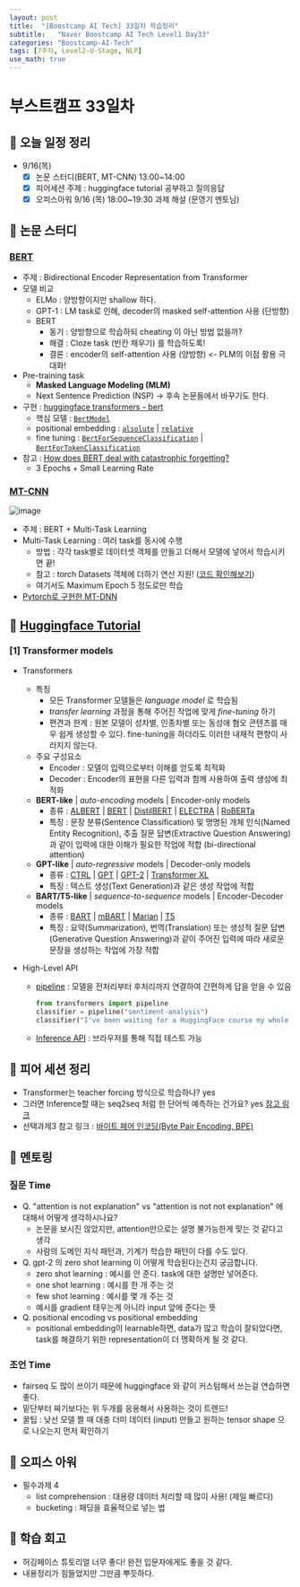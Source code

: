 ```yaml
---
layout: post
title:  "[Boostcamp AI Tech] 33일차 학습정리"
subtitle:   "Naver Boostcamp AI Tech Level1 Day33"
categories: "Boostcamp-AI-Tech"
tags: [7주차, Level2-U-Stage, NLP]
use_math: true
---
```


# 부스트캠프 33일차

## 📝 오늘 일정 정리

* 9/16(목)
  - [x] 논문 스터디(BERT, MT-CNN) 13:00~14:00
  - [x] 피어세션 주제 : huggingface tutorial 공부하고 질의응답
  - [x] 오피스아워 9/16 (목) 18:00~19:30 과제 해설 (문영기 멘토님)

## 📖 논문 스터디

### [BERT](https://arxiv.org/abs/1810.04805)

* 주제 : Bidirectional Encoder Representation from Transformer
* 모델 비교
  * ELMo : 양방향이지만 shallow 하다.
  * GPT-1 : LM task로 인해, decoder의 masked self-attention 사용 (단방향)
  * BERT
    * 동기 : 양방향으로 학습하되 cheating 이 아닌 방법 없을까?
    * 해결 : Cloze task (빈칸 채우기) 를 학습하도록!
    * 결론 : encoder의 self-attention 사용 (양방향) <- PLM의 이점 활용 극대화!
* Pre-training task
  * **Masked Language Modeling (MLM)**
  * Next Sentence Prediction (NSP) -> 후속 논문들에서 바꾸기도 한다.
* 구현 : [huggingface transformers - bert](https://github.com/huggingface/transformers/blob/master/src/transformers/models/bert/modeling_bert.py)
  * 핵심 모델 : [`BertModel`](https://github.com/huggingface/transformers/blob/master/src/transformers/models/bert/modeling_bert.py#L842)
  * positional embedding : [`alsolute`](https://github.com/huggingface/transformers/blob/master/src/transformers/models/bert/modeling_bert.py#L219) \| [`relative`](https://github.com/huggingface/transformers/blob/master/src/transformers/models/bert/modeling_bert.py#L246)
  * fine tuning : [`BertForSequenceClassification`](https://github.com/huggingface/transformers/blob/master/src/transformers/models/bert/modeling_bert.py#L1481) \| [`BertForTokenClassification`](https://github.com/huggingface/transformers/blob/master/src/transformers/models/bert/modeling_bert.py#L1676)
* 참고 : [How does BERT deal with catastrophic forgetting?](https://datascience.stackexchange.com/questions/49313/how-does-bert-deal-with-catastrophic-forgetting)
  * 3 Epochs + Small Learning Rate

### [MT-CNN](https://arxiv.org/abs/1901.11504)

![image](https://user-images.githubusercontent.com/35680202/133551512-3ab4edd2-5215-4311-bcc1-a4b76c31ee9c.png)

* 주제 : BERT + Multi-Task Learning
* Multi-Task Learning : 여러 task를 동시에 수행
  * 방법 : 각각 task별로 데이터셋 객체를 만들고 더해서 모델에 넣어서 학습시키면 끝!
  * 참고 : torch Datasets 객체에 더하기 연산 지원! ([코드 확인해보기](https://github.com/pytorch/pytorch/blob/master/torch/utils/data/dataset.py#L71))
  * 여기서도 Maximum Epoch 5 정도로만 학습
* [Pytorch로 구현한 MT-DNN](https://github.com/namisan/mt-dnn)

## 🤗 [Huggingface Tutorial](https://huggingface.co/course/chapter1)

### [1] Transformer models

* Transformers
  * 특징
    * 모든 Transformer 모델들은 *language model* 로 학습됨
    * *transfer learning* 과정을 통해 주어진 작업에 맞게 *fine-tuning* 하기
    * 편견과 한계 : 원본 모델이 성차별, 인종차별 또는 동성애 혐오 콘텐츠를 매우 쉽게 생성할 수 있다. fine-tuning을 하더라도 이러한 내재적 편향이 사라지지 않는다.
  * 주요 구성요소
    * Encoder : 모델이 입력으로부터 이해를 얻도록 최적화
    * Decoder : Encoder의 표현을 다른 입력과 함께 사용하여 출력 생성에 최적화
  * **BERT-like** \| *auto-encoding* models \| Encoder-only models
    * 종류 : [ALBERT](https://huggingface.co/transformers/model_doc/albert.html) \| [BERT](https://huggingface.co/transformers/model_doc/bert.html) \| [DistilBERT](https://huggingface.co/transformers/model_doc/distilbert.html) \| [ELECTRA](https://huggingface.co/transformers/model_doc/electra.html) \| [RoBERTa](https://huggingface.co/transformers/model_doc/roberta.html)
    * 특징 : 문장 분류(Sentence Classification) 및 명명된 개체 인식(Named Entity Recognition), 추출 질문 답변(Extractive Question Answering)과 같이 입력에 대한 이해가 필요한 작업에 적합 (bi-directional attention)
  * **GPT-like** \| *auto-regressive* models \| Decoder-only models
    * 종류 : [CTRL](https://huggingface.co/transformers/model_doc/ctrl.html) \| [GPT](https://huggingface.co/transformers/model_doc/gpt.html) \| [GPT-2](https://huggingface.co/transformers/model_doc/gpt2.html) \| [Transformer XL](https://huggingface.co/transformers/model_doc/transformerxl.html)
    * 특징 : 텍스트 생성(Text Generation)과 같은 생성 작업에 적합
  * **BART/T5-like** \| *sequence-to-sequence* models \| Encoder-Decoder models
    * 종류 : [BART](https://huggingface.co/transformers/model_doc/bart.html) \| [mBART](https://huggingface.co/transformers/model_doc/mbart.html) \| [Marian](https://huggingface.co/transformers/model_doc/marian.html) \| [T5](https://huggingface.co/transformers/model_doc/t5.html)
    * 특징 : 요약(Summarization), 번역(Translation) 또는 생성적 질문 답변(Generative Question Answering)과 같이 주어진 입력에 따라 새로운 문장을 생성하는 작업에 가장 적합

* High-Level API
  * [pipeline](https://huggingface.co/transformers/main_classes/pipelines.html) : 모델을 전처리부터 후처리까지 연결하여 간편하게 답을 얻을 수 있음

    ```python
    from transformers import pipeline
    classifier = pipeline("sentiment-analysis")
    classifier("I've been waiting for a HuggingFace course my whole life.")
    ```

  * [Inference API](https://huggingface.co/inference-api) : 브라우저를 통해 직접 테스트 가능

## 🌱 피어 세션 정리

* Transformer는 teacher forcing 방식으로 학습하나? yes
* 그러면 Inference할 때는 seq2seq 처럼 한 단어씩 예측하는 건가요? yes [참고 링크](https://wikidocs.net/31379)
* 선택과제3 참고 링크 : [바이트 페어 인코딩(Byte Pair Encoding, BPE)](https://wikidocs.net/22592)

## 🌼 멘토링

### 질문 Time

* Q. "attention is not explanation" vs "attention is not not explanation" 에 대해서 어떻게 생각하시나요?
  * 논문을 보시진 않았지만, attention만으로는 설명 불가능한게 맞는 것 같다고 생각
  * 사람의 도메인 지식 패턴과, 기계가 학습한 패턴이 다를 수도 있다.
* Q. gpt-2 의 zero shot learning 이 어떻게 학습된다는건지 궁금합니다.
  * zero shot learning : 예시를 안 준다. task에 대한 설명만 넣어준다.
  * one shot learning : 예시를 한 개 주는 것
  * few shot learning : 예시를 몇 개 주는 것
  * 예시를 gradient 태우는게 아니라 input 앞에 준다는 뜻
* Q. positional encoding vs positional embedding
  * positional embedding이 learnable하면, data가 많고 학습이 잘되었다면, task를 해결하기 위한 representation이 더 명확하게 될 것 같다.

### 조언 Time

* fairseq 도 많이 쓰이기 때문에 huggingface 와 같이 커스텀해서 쓰는걸 연습하면 좋다.
* 밑단부터 짜기보다는 위 두개를 응용해서 사용하는 것이 트렌드!
* 꿀팁 : 낮선 모델 짤 때 대충 더미 데이터 (input) 만들고 원하는 tensor shape 으로 나오는지 먼저 확인하기

## 💎 오피스 아워

* 필수과제 4
  * list comprehension : 대용량 데이터 처리할 때 많이 사용! (제일 빠르다)
  * bucketing : 패딩을 효율적으로 넣는 법

## 🚀 학습 회고

* 허깅페이스 튜토리얼 너무 좋다! 완전 입문자에게도 좋을 것 같다.
* 내용정리가 힘들었지만 그만큼 뿌듯하다.

